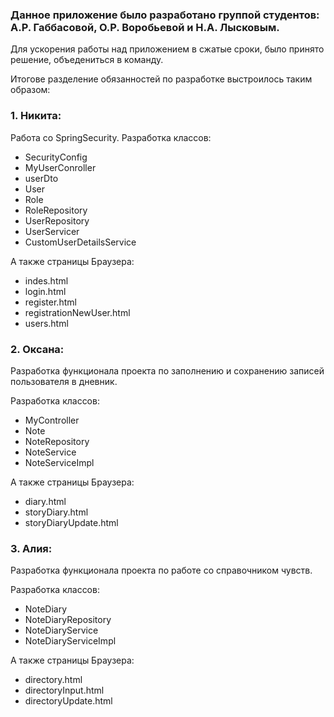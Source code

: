 ### Данное приложение было разработано группой студентов: А.Р. Габбасовой, О.Р. Воробьевой и Н.А. Лысковым.

Для ускорения работы над приложением в сжатые сроки, было принято решение, объедениться в команду.

Итогове разделение обязанностей по разработке выстроилось таким образом:

### 1. Никита:

Работа со SpringSecurity.
Разработка классов:

- SecurityConfig 
- MyUserConroller
- userDto
- User
- Role
- RoleRepository
- UserRepository
- UserServicer
- CustomUserDetailsService

А также страницы Браузера:
- indes.html
- login.html
- register.html
- registrationNewUser.html
- users.html

### 2. Оксана:
Разработка функционала проекта по заполнению и сохранению записей пользователя в дневник.

Разработка классов:
- MyController
- Note
- NoteRepository
- NoteService
- NoteServiceImpl

А также страницы Браузера:
- diary.html
- storyDiary.html
- storyDiaryUpdate.html

### 3. Алия:
Разработка функционала проекта по работе со справочником чувств.

Разработка классов:
- NoteDiary
- NoteDiaryRepository
- NoteDiaryService
- NoteDiaryServiceImpl

А также страницы Браузера:
- directory.html
- directoryInput.html
- directoryUpdate.html

